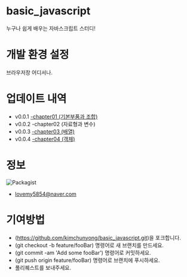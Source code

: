 # basic_javascript
누구나 쉽게 배우는 자바스크립트 스터디!

# 개발 환경 설정
브라우저창 어디서나.

# 업데이트 내역
- v0.0.1 [-chapter01 (기본부품과 조합)](https://github.com/kimchunyong/basic_javascript/wiki/기본부품)
- v0.0.2 -chapter02 (자료형과 변수)
- v0.0.3 [-chapter03 (배열)](https://github.com/kimchunyong/basic_javascript/wiki/%EB%B0%B0%EC%97%B4)
- v0.0.4 [-chapter04 (객체)](https://github.com/kimchunyong/basic_javascript/wiki/%EA%B0%9D%EC%B2%B4(Object))

# 정보

![Packagist](https://img.shields.io/packagist/l/doctrine/orm.svg)


 - lovemy5854@naver.com

# 기여방법
- (https://github.com/kimchunyong/basic_javascript.git)을 포크합니다.
- (git checkout -b feature/fooBar) 명령어로 새 브랜치를 만드세요.
- (git commit -am 'Add some fooBar') 명령어로 커밋하세요.
- (git push origin feature/fooBar) 명령어로 브랜치에 푸시하세요. 
- 풀리퀘스트를 보내주세요.
